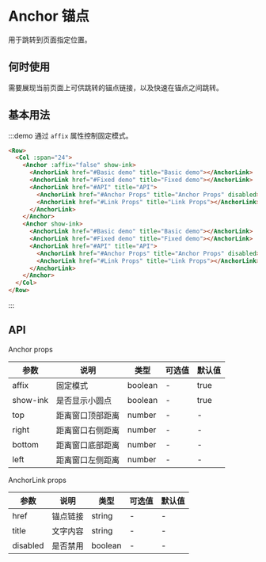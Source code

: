 # Anchor 锚点

用于跳转到页面指定位置。

## 何时使用

需要展现当前页面上可供跳转的锚点链接，以及快速在锚点之间跳转。

## 基本用法

:::demo 通过 `affix` 属性控制固定模式。

```html
<Row>
  <Col :span="24">
    <Anchor :affix="false" show-ink>
      <AnchorLink href="#Basic demo" title="Basic demo"></AnchorLink>
      <AnchorLink href="#Fixed demo" title="Fixed demo"></AnchorLink>
      <AnchorLink href="#API" title="API">
        <AnchorLink href="#Anchor Props" title="Anchor Props" disabled></AnchorLink>
        <AnchorLink href="#Link Props" title="Link Props"></AnchorLink>
      </AnchorLink>
    </Anchor>
    <Anchor show-ink>
      <AnchorLink href="#Basic demo" title="Basic demo"></AnchorLink>
      <AnchorLink href="#Fixed demo" title="Fixed demo"></AnchorLink>
      <AnchorLink href="#API" title="API">
        <AnchorLink href="#Anchor Props" title="Anchor Props" disabled></AnchorLink>
        <AnchorLink href="#Link Props" title="Link Props"></AnchorLink>
      </AnchorLink>
    </Anchor>
  </Col>
</Row>
```
:::

## API

Anchor props

| 参数 | 说明 | 类型 | 可选值 | 默认值 |
|---- |---- |---- |---- |---- |
| affix | 固定模式 | boolean | - | true |
| show-ink | 是否显示小圆点 | boolean | - | true |
| top | 距离窗口顶部距离 | number | - | - |
| right | 距离窗口右侧距离 | number | - | - |
| bottom | 距离窗口底部距离 | number | - | - |
| left | 距离窗口左侧距离 | number | - | - |

AnchorLink props

| 参数 | 说明 | 类型 | 可选值 | 默认值 |
|---- |---- |---- |---- |---- |
| href | 锚点链接 | string | - | - |
| title | 文字内容 | string | - | - |
| disabled | 是否禁用 | boolean | - | - |

<script>
  import Row from '@/components/row';
  import Col from '@/components/col';
  import Button from '@/components/button';
  import Anchor from '@/components/anchor';
  import AnchorLink from '@/components/anchor-link';

  export default {
    components: {
      Row,
      Col,
      Button,
      Anchor,
      AnchorLink,
    },
    data() {
      return {
        active: '#API',
      };
    },
    methods: {
    },
  };
</script>